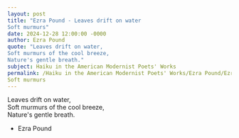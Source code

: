 ```yaml
---
layout: post
title: "Ezra Pound - Leaves drift on water  
Soft murmurs"
date: 2024-12-28 12:00:00 -0000
author: Ezra Pound
quote: "Leaves drift on water,  
Soft murmurs of the cool breeze,  
Nature's gentle breath."
subject: Haiku in the American Modernist Poets' Works
permalink: /Haiku in the American Modernist Poets' Works/Ezra Pound/Ezra Pound - Leaves drift on water  
Soft murmurs
---
```


Leaves drift on water,  
Soft murmurs of the cool breeze,  
Nature's gentle breath.

- Ezra Pound
